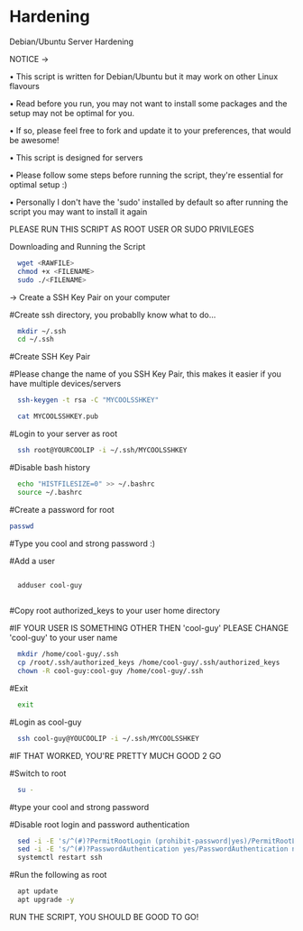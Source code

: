 # Hardening
Debian/Ubuntu Server Hardening

NOTICE ->

• This script is written for Debian/Ubuntu but it may work on other Linux flavours

• Read before you run, you may not want to install some packages and the setup may not be optimal for you. 

   • If so, please feel free to fork and update it to your preferences, that would be awesome!
      
• This script is designed for servers

• Please follow some steps before running the script, they're essential for optimal setup :)

• Personally I don't have the 'sudo' installed by default so after running the script you may want to install it again

  PLEASE RUN THIS SCRIPT AS ROOT USER OR SUDO PRIVILEGES

  Downloading and Running the Script
```bash
  wget <RAWFILE>
  chmod +x <FILENAME>
  sudo ./<FILENAME>
```


-> Create a SSH Key Pair on your computer

#Create ssh directory, you probablly know what to do...

```bash
  mkdir ~/.ssh
  cd ~/.ssh
```

#Create SSH Key Pair

 #Please change the name of you SSH Key Pair, this makes it easier if you have multiple devices/servers

```bash
  ssh-keygen -t rsa -C "MYCOOLSSHKEY"

  cat MYCOOLSSHKEY.pub
```

#Login to your server as root

```bash
  ssh root@YOURCOOLIP -i ~/.ssh/MYCOOLSSHKEY
  ```

#Disable bash history

```bash
  echo "HISTFILESIZE=0" >> ~/.bashrc
  source ~/.bashrc
```

#Create a password for root
  
  ```bash
  passwd
  
 ```
  #Type you cool and strong password :)

#Add a user

```bash

  adduser cool-guy
  
  ```

#Copy root authorized_keys to your user home directory

#IF YOUR USER IS SOMETHING OTHER THEN 'cool-guy' PLEASE CHANGE 'cool-guy' to your user name

```bash
  mkdir /home/cool-guy/.ssh
  cp /root/.ssh/authorized_keys /home/cool-guy/.ssh/authorized_keys
  chown -R cool-guy:cool-guy /home/cool-guy/.ssh
```
#Exit 

```bash
  exit
```

#Login as cool-guy

```bash
  ssh cool-guy@YOUCOOLIP -i ~/.ssh/MYCOOLSSHKEY
  ```

#IF THAT WORKED, YOU'RE PRETTY MUCH GOOD 2 GO

#Switch to root

```bash
  su -
  ```

  #type your cool and strong password

#Disable root login and password authentication

```bash
  sed -i -E 's/^(#)?PermitRootLogin (prohibit-password|yes)/PermitRootLogin no/' /etc/ssh/sshd_config
  sed -i -E 's/^(#)?PasswordAuthentication yes/PasswordAuthentication no/' /etc/ssh/sshd_config
  systemctl restart ssh
  ```

#Run the following as root

```bash
  apt update
  apt upgrade -y
  ```

RUN THE SCRIPT, YOU SHOULD BE GOOD TO GO!
